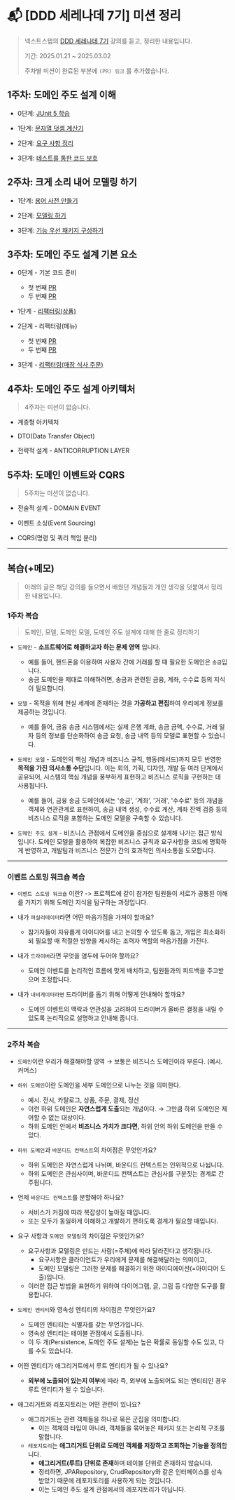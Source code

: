 # 📬 [DDD 세레나데 7기] 미션 정리

> 넥스트스텝의 [DDD 세레나데 7기](https://edu.nextstep.camp/c/GwN2MSqv) 강의를 듣고, 정리한 내용입니다.
>
> 기간: 2025.01.21 ~ 2025.03.02
> 
> 주차별 미션이 완료된 부분에 `(PR) 링크` 를 추가했습니다.

## 1주차: 도메인 주도 설계 이해

* 0단계: [JUnit 5 학습](https://github.com/next-step/ddd-legacy/pull/725)

* 1단계: [문자열 덧셈 계산기](https://github.com/next-step/ddd-legacy/pull/764)

* 2단계: [요구 사항 정리](https://github.com/next-step/ddd-legacy/pull/790)

* 3단계: [테스트를 통한 코드 보호](https://github.com/next-step/ddd-legacy/pull/835)

## 2주차: 크게 소리 내어 모델링 하기

* 1단계: [용어 사전 만들기](https://github.com/next-step/ddd-strategic-design/pull/494)

* 2단계: [모델링 하기](https://github.com/next-step/ddd-strategic-design/pull/507)

* 3단계: [기능 우선 패키지 구성하기](https://github.com/next-step/ddd-strategic-design/pull/509)

## 3주차: 도메인 주도 설계 기본 요소

* 0단계 - 기본 코드 준비
    * 첫 번째 [PR](https://github.com/next-step/ddd-tactical-design/pull/347)
    * 두 번째 [PR](https://github.com/next-step/ddd-tactical-design/pull/352)

* 1단계 - [리팩터링(상품)](https://github.com/next-step/ddd-tactical-design/pull/357)

* 2단계 - 리팩터링(메뉴)
    * 첫 번째 [PR](https://github.com/next-step/ddd-tactical-design/pull/366)
    * 두 번째 [PR](https://github.com/next-step/ddd-tactical-design/pull/373)

* 3단계 - [리팩터링(매장 식사 주문)](https://github.com/next-step/ddd-tactical-design/pull/376)

## 4주차: 도메인 주도 설계 아키텍처

> 4주차는 미션이 없습니다.

* 계층형 아키텍처

* DTO(Data Transfer Object)

* 전략적 설계 - ANTICORRUPTION LAYER

## 5주차: 도메인 이벤트와 CQRS

> 5주차는 미션이 없습니다.

* 전술적 설계 - DOMAIN EVENT

* 이벤트 소싱(Event Sourcing)

* CQRS(명령 및 쿼리 책임 분리)

---

## 복습(+메모)

> 아래의 글은 해당 강의를 들으면서 배웠던 개념들과 개인 생각을 덧붙여서 정리한 내용입니다.

### 1주차 복습

> 도메인, 모델, 도메인 모델, 도메인 주도 설계에 대해 한 줄로 정리하기

* `도메인` - **소프트웨어로 해결하고자 하는 문제 영역** 입니다.
  * 예를 들어, 핸드폰을 이용하여 사용자 간에 거래를 할 때 필요한 도메인은 `송금`입니다. 
  * 송금 도메인을 제대로 이해하려면, 송금과 관련된 금융, 계좌, 수수료 등의 지식이 필요합니다.

* `모델` - 목적을 위해 현실 세계에 존재하는 것을 **가공하고 편집**하여 우리에게 정보를 제공하는 것입니다.
  * 예를 들어, 금융 송금 시스템에서는 실제 은행 계좌, 송금 금액, 수수료, 거래 일자 등의 정보를 단순화하여 송금 요청, 송금 내역 등의 모델로 표현할 수 있습니다.

* `도메인 모델` - 도메인의 핵심 개념과 비즈니스 규칙, 행동(메서드)까지 모두 반영한 **목적을 가진 의사소통 수단**입니다. 이는 회의, 기획, 디자인, 개발 등 여러 단계에서 공유되어, 시스템의 핵심 개념을 풍부하게 표현하고 비즈니스 로직을 구현하는 데 사용됩니다.
  * 예를 들어, 금융 송금 도메인에서는 '송금', '계좌', '거래', '수수료' 등의 개념을 객체와 연관관계로 표현하여, 송금 내역 생성, 수수료 계산, 계좌 잔액 검증 등의 비즈니스 로직을 포함하는 도메인 모델을 구축할 수 있습니다.

* `도메인 주도 설계` - 비즈니스 관점에서 도메인을 중심으로 설계해 나가는 접근 방식입니다. 도메인 모델을 활용하여 복잡한 비즈니스 규칙과 요구사항을 코드에 명확하게 반영하고, 개발팀과 비즈니스 전문가 간의 효과적인 의사소통을 도모합니다.


---

### 이벤트 스토밍 워크숍 복습

* `이벤트 스토밍 워크숍` 이란? -> 프로젝트에 같이 참가한 팀원들이 서로가 공통된 이해를 가지기 위해 도메인 지식을 탐구하는 과정입니다.

* 내가 `퍼실리테이터`라면 어떤 마음가짐을 가져야 할까요? 
  *  참가자들이 자유롭게 아이디어를 내고 논의할 수 있도록 돕고, 개입은 최소화하되 필요할 때 적절한 방향을 제시하는 조력자 역할의 마음가짐을 가진다.

* 내가 `드라이버`라면 무엇을 염두에 두어야 할까요?
  * 도메인 이벤트를 논리적인 흐름에 맞게 배치하고, 팀원들과의 피드백을 주고받으며 조정합니다.

* 내가 `내비게이터라면` 드라이버를 돕기 위해 어떻게 안내해야 할까요?
  * 도메인 이벤트의 맥락과 연관성을 고려하여 드라이버가 올바른 결정을 내릴 수 있도록 논리적으로 설명하고 안내해 줍니다.


---

### 2주차 복습

* `도메인`이란 우리가 해결해야할 영역 → 보통은 비즈니스 도메인이라 부른다. (예시. 커머스)
* `하위 도메인`이란 도메인을 세부 도메인으로 나누는 것을 의미한다.
   * 예시. 전시, 카탈로그, 상품, 주문, 결제, 정산
   * 이런 하위 도메인은 **자연스럽게 도출**되는 개념이다. → 그만큼 하위 도메인은 제어할 수 없는 대상이다.
   * 하위 도메인 안에서 **비즈니스 가치가 크다면**, 하위 안의 하위 도메인을 만들 수 있다.

* `하위 도메인`과 `바운디드 컨텍스트`의 차이점은 무엇인가요?
  * 하위 도메인은 자연스럽게 나뉘며, 바운디드 컨텍스트는 인위적으로 나뉩니다.
  * 하위 도메인은 관심사이며, 바운디드 컨텍스트는 관심사를 구분짓는 경계로 간주됩니다.

* 언제 `바운디드 컨텍스트`를 분할해야 하나요?
  * 서비스가 커짐에 따라 복잡성이 높아질 때입니다.
  * 또는 모두가 동일하게 이해하고 개발하기 편하도록 경계가 필요할 때입니다.

* 요구 사항과 `도메인 모델링`의 차이점은 무엇인가요?
  * 요구사항과 모델링은 만드는 사람(=주체)에 따라 달라진다고 생각됩니다. 
    * 요구사항은 클라이언트가 우리에게 문제를 해결해달라는 의미이고,
    * 도메인 모델링은 그러한 문제를 해결하기 위한 아이디에이션(=아이디어 도출)입니다.
  * 이러한 접근 방법을 표현하기 위하여 다이어그램, 글, 그림 등 다양한 도구를 활용합니다.

* `도메인 엔티티`와 영속성 엔티티의 차이점은 무엇인가요?
  * 도메인 엔티티는 식별자를 갖는 무언가입니다.
  * 영속성 엔티티는 테이블 관점에서 도출됩니다.
  * 이 두 개(Persistence, 도메인 주도 설계)는 높은 확률로 동일할 수도 있고, 다를 수도 있습니다.

* 어떤 엔티티가 애그리거트에서 루트 엔티티가 될 수 있나요?
  * **외부에 노출되어 있는지 여부**에 따라 즉, 외부에 노출되어도 되는 엔티티인 경우 루트 엔티티가 될 수 있습니다.

* 애그리거트와 리포지토리는 어떤 관련이 있나요?
  * 애그리거트는 관련 객체들을 하나로 묶은 군집을 의미합니다.
    * 이는 객체의 타입이 아니라, 객체들을 묶어놓은 패키지 또는 논리적 구조를 말합니다.
  * `레포지토리`는 **애그리거트 단위로 도메인 객체를 저장하고 조회하는 기능을 정의**합니다.
    * **애그리거트(루트) 단위로 존재**하며 테이블 단위로 존재하지 않습니다.
    * 정리하면, JPARepository, CrudRepository와 같은 인터페이스를 상속받았기 때문에 레포지토리를 사용하게 되는 것입니다.
    * 이는 도메인 주도 설계 관점에서의 레포지토리가 아닙니다.
